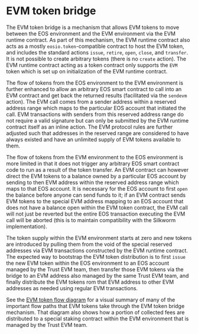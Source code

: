 # EVM token bridge

The EVM token bridge is a mechanism that allows EVM tokens to move between the EOS environment and the EVM environment via the EVM runtime contract. As part of this mechanism, the EVM runtime contract also acts as a mostly `eosio.token`-compatible contract to host the EVM token, and includes the standard actions `issue`, `retire`, `open`, `close`, and `transfer`. It is not possible to create arbitrary tokens (there is no `create` action). The EVM runtime contract acting as a token contract only supports the `EVM` token which is set up on initialization of the EVM runtime contract. 

The flow of tokens from the EOS environment to the EVM environment is further enhanced to allow an arbitrary EOS smart contract to call into an EVM contract and get back the returned results (facilitated via the `sendevm` action). The EVM call comes from a sender address within a reserved address range which maps to the particular EOS account that initiated the call. EVM transactions with senders from this reserved address range do not require a valid signature but can only be submitted by the EVM runtime contract itself as an inline action. The EVM protocol rules are further adjusted such that addresses in the reserved range are considered to have always existed and have an unlimited supply of EVM tokens available to them.

The flow of tokens from the EVM environment to the EOS environment is more limited in that it does not trigger any arbitrary EOS smart contract code to run as a result of the token transfer. An EVM contract can however direct the EVM tokens to a balance owned by a particular EOS account by sending to then EVM address within the reserved address range which maps to that EOS account. It is necessary for the EOS account to first `open` the balance before anyone can send funds to it; if an EVM contract sends EVM tokens to the special EVM address mapping to an EOS account that does not have a balance open within the EVM token contract, the EVM call will not just be reverted but the entire EOS transaction executing the EVM call will be aborted (this is to maintain compatibility with the Silkworm implementation).

The token supply within the EVM environment starts at zero and new tokens are introduced by pulling them from the void of the special reserved addresses via EVM transactions constructed by the EVM runtime contract. The expected way to bootstrap the EVM token distribution is to first `issue` the new EVM token within the EOS environment to an EOS account managed by the Trust EVM team, then transfer those EVM tokens via the bridge to an EVM address also managed by the same Trust EVM team, and finally distribute the EVM tokens rom that EVM address to other EVM addresses as needed using regular EVM transactions.

See the [EVM token flow diagram](./evm_token_flow.md) for a visual summary of many of the important flow paths that EVM tokens take through the EVM token bridge mechanism. That diagram also shows how a portion of collected fees are distributed to a special staking contract within the EVM environment that is managed by the Trust EVM team. 